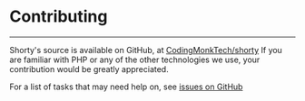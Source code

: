 # Contributing
------------------

Shorty's source is available on GitHub, at [CodingMonkTech/shorty](https://github.com/CodingMonkTech/shorty)
If you are familiar with PHP or any of the other technologies we use, your contribution would be greatly appreciated.

For a list of tasks that may need help on, see [issues on GitHub](https://github.com/CodingMonkTech/shorty/issues)

